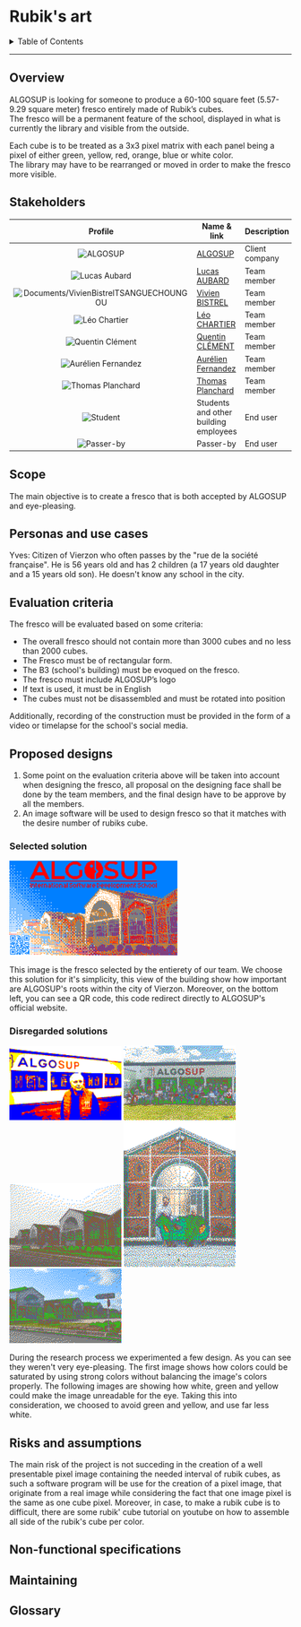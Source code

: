 # Rubik's art

<details>
<summary>Table of Contents</summary>

- [Overview](#overview)
- [Stakeholders](#stakeholders)
- [Scope](#scope)
- [Personas and use cases](#personas-and-use-cases)
- [Evaluation criteria](#evaluation-criteria)
- [Proposed designs](#proposed-designs)
  - [Selected solution](#selected-solution)
  - [Disregarded solutions](#disregarded-solutions)
- [Risks and assumptions](#risks-and-assumptions)
- [Non-functional specifications](#non-functional-specifications)
- [Maintaining](#maintaining)
- [Glossary](#glossary)

</details>

---



## Overview

ALGOSUP is looking for someone to produce a 60-100 square feet (5.57-9.29 square meter) fresco entirely made of Rubik’s cubes.  
The fresco will be a permanent feature of the school, displayed in what is currently the library and visible from the outside.

Each cube is to be treated as a 3x3 pixel matrix with each panel being a pixel of either green, yellow, red, orange, blue or white color.  
The library may have to be rearranged or moved in order to make the fresco more visible.

## Stakeholders 

|                                                   Profile                                                    | Name & link                                                | Description    |
| :----------------------------------------------------------------------------------------------------------: | ---------------------------------------------------------- | -------------- |
|            <img alt="ALGOSUP" src="https://avatars.githubusercontent.com/u/69455243" width="30">             | [ALGOSUP](https://www.algosup.com/)                        | Client company |
|    <img alt="Lucas Aubard" src="https://gravatar.com/avatar/dc3a8fc938e413abe9fb0053201896e7" width="30">    | [Lucas AUBARD](https://github.com/LucasAub)                | Team member    |
|        <img alt="Documents/VivienBistrelTSANGUECHOUNGOU" src="https://avatars.githubusercontent.com/u/122369054" width="30">         | [Vivien BISTREL](https://github.com/Bistrel2002)           | Team member    |
|    <img alt="Léo Chartier" src="https://gravatar.com/avatar/c8a06da2c80a003656e90ab4afa49ea8" width="30">    | [Léo CHARTIER](https://github.com/leo-chartier)            | Team member    |
|  <img alt="Quentin Clément" src="https://gravatar.com/avatar/a8f1bb3cfa42b20d11fb6ddcc9ac5bdf" width="30">   | [Quentin CLÉMENT](https://github.com/Quentin-Clement)      | Team member    |
| <img alt="Aurélien Fernandez" src="https://gravatar.com/avatar/4a7908c1162aa68cbf3c8c06edc7053d" width="30"> | [Aurélien Fernandez](https://github.com/aurelienfernandez) | Team member    |
|  <img alt="Thomas Planchard" src="https://gravatar.com/avatar/e73464278d5fb76a24b77a7d79bf39ba" width="30">  | [Thomas Planchard](https://github.com/thomas-planchard)    | Team member    |
|                   <img alt="Student" src="https://gravatar.com/avatar/0?d=mp" width="30">                    | Students and other building employees                      | End user       |
|                  <img alt="Passer-by" src="https://gravatar.com/avatar/0?d=mp" width="30">                   | Passer-by                                                  | End user       |
<!-- Note to team members: add remainings (Communauté de Communes, Franck Jeanning, ...) -->

## Scope

The main objective is to create a fresco that is both accepted by ALGOSUP and eye-pleasing.

## Personas and use cases

Yves: Citizen of Vierzon who often passes by the "rue de la société française". He is 56 years old and has 2 children (a 17 years old daughter and a 15 years old son). He doesn't know any school in the city.  
<!-- TODO: Reformulate
If he sees the fresco everyday, he will see ALGOSUP's name and one day he will be curious and search for informations about it. He will talk about the school to his sons and maybe one of them will either talk to their friends about the school or even join ALGOSUP.
-->

## Evaluation criteria 

The fresco will be evaluated based on some criteria:
- The overall fresco should not contain more than 3000 cubes and no less than 2000 cubes.
- The Fresco must be of rectangular form.
- The B3 (school's building) must be evoqued on the fresco.
- The fresco must include ALGOSUP’s logo
- If text is used, it must be in English
- The cubes must not be disassembled and must be rotated into position

Additionally, recording of the construction must be provided in the form of a video or timelapse for the school's social media. 

## Proposed designs

1.  Some point on the evaluation criteria above will be taken into account when designing the fresco, all proposal on the designing face shall be done by the team members, and the final design have to be approve by all the members. 
2.  An image software will be used to design fresco so that it matches with the desire number of rubiks cube.
### Selected solution
<img alt="ALGOSUP" src="./../Images/SelectedFresco.png" width="300"> 

This image is the fresco selected by the entierety of our team. We choose this solution for it's simplicity, this view of the building show how important are ALGOSUP's roots within the city of Vierzon. Moreover, on the bottom left, you can see a QR code, this code redirect directly to ALGOSUP's official website.

### Disregarded solutions
<img alt="ALGOSUP" src="./../Images/Unselected1.png" width="200"> 
<img alt="ALGOSUP" src="./../Images/Unselected2.png" width="200"> 
<img alt="ALGOSUP" src="./../Images/Unselected3.png" width="200"> 
<img alt="ALGOSUP" src="./../Images/Unselected4.png" width="200"> 
<img alt="ALGOSUP" src="./../Images/Unselected5.png" width="200"> 

During the research process we experimented a few design. As you can see they weren't very eye-pleasing. The first image shows how colors could be saturated by using strong colors without balancing the image's colors properly. The following images are showing how white, green and yellow could make the image unreadable for the eye. Taking this into consideration, we choosed to avoid green and yellow, and use far less white.

## Risks and assumptions

The main risk of the project is not succeding in the creation of a well presentable pixel image containing the needed interval of rubik cubes, as such a software program will be use for the creation of a pixel image, that originate from a real image while considering the fact that one image pixel is the same as one cube pixel. 
Moreover, in case, to make a rubik cube is to difficult, there are some rubik' cube tutorial on youtube on how to assemble all side of the rubik's cube per color.
## Non-functional specifications


## Maintaining
<!-- If necessary -->


## Glossary